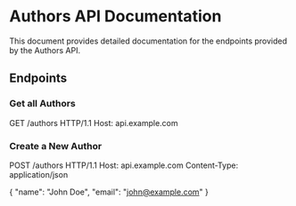 # Authors API Documentation

This document provides detailed documentation for the endpoints provided by the Authors API.

## Endpoints

### Get all Authors
GET /authors HTTP/1.1
Host: api.example.com

### Create a New Author
POST /authors HTTP/1.1
Host: api.example.com
Content-Type: application/json

{
  "name": "John Doe",
  "email": "john@example.com"
}


